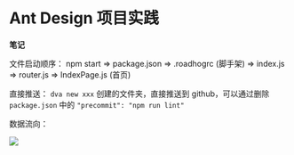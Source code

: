 # Ant Design 项目实践

<strong>笔记</strong>

文件启动顺序：
npm start => package.json => .roadhogrc (脚手架) => index.js => router.js => IndexPage.js (首页)

直接推送：
`dva new xxx` 创建的文件夹，直接推送到 github，可以通过删除 `package.json` 中的 `"precommit": "npm run lint"`

数据流向：

<img src="https://camo.githubusercontent.com/c826ff066ed438e2689154e81ff5961ab0b9befe/68747470733a2f2f7a6f732e616c697061796f626a656374732e636f6d2f726d73706f7274616c2f505072657245414b62496f445a59722e706e67" />
